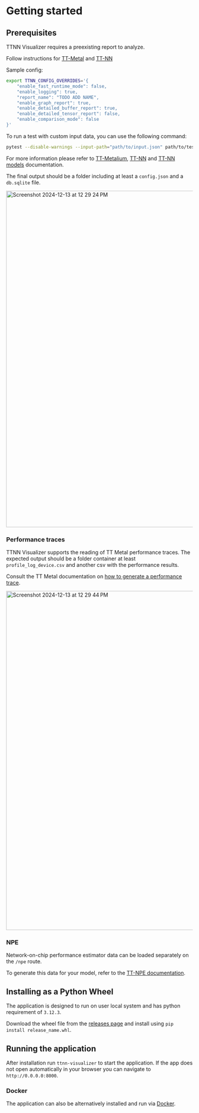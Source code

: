 # Getting started

## Prerequisites

TTNN Visualizer requires a preexisting report to analyze.

Follow instructions for [TT-Metal](https://github.com/tenstorrent/tt-metal)
and [TT-NN](https://github.com/tenstorrent/tt-metal/blob/main/ttnn/README.md)

Sample config:

``` bash
export TTNN_CONFIG_OVERRIDES='{
    "enable_fast_runtime_mode": false,
    "enable_logging": true,
    "report_name": "TODO ADD NAME",
    "enable_graph_report": true,
    "enable_detailed_buffer_report": true,
    "enable_detailed_tensor_report": false,
    "enable_comparison_mode": false
}'
```

To run a test with custom input data, you can use the following command:

``` bash
pytest --disable-warnings --input-path="path/to/input.json" path/to/test_file.py::test_function[param]
```

For more information please refer to
[TT-Metalium](https://docs.tenstorrent.com/tt-metalium/latest/get_started/get_started.html),
[TT-NN](https://docs.tenstorrent.com/ttnn/latest/ttnn/get_started.html) and
[TT-NN models](https://docs.tenstorrent.com/ttnn/latest/tt_metal_models/get_started.html#running-an-example-model)
 documentation.

The final output should be a folder including at least a `config.json` and a `db.sqlite` file.

<img width="909" alt="Screenshot 2024-12-13 at 12 29 24 PM" src="https://github.com/user-attachments/assets/ab31892a-2779-4fe1-9ad5-0f35f8329f9a" />

### Performance traces

TTNN Visualizer supports the reading of TT Metal performance traces. The expected output should be a folder container at least `profile_log_device.csv` and another csv with the performance results.

Consult the TT Metal documentation on [how to generate a performance trace](https://github.com/tenstorrent/tt-metal/tree/main/models/perf#generating-performance-traces).

<img width="916" alt="Screenshot 2024-12-13 at 12 29 44 PM" src="https://github.com/user-attachments/assets/8209f500-7913-41dc-8952-c1307e7720c3" />

### NPE

Network-on-chip performance estimator data can be loaded separately on the `/npe` route.

To generate this data for your model, refer to the [TT-NPE documentation](https://github.com/tenstorrent/tt-npe).

## Installing as a Python Wheel

The application is designed to run on user local system and has python requirement of `3.12.3`.

Download the wheel file from the [releases page](https://github.com/tenstorrent/ttnn-visualizer/releases) and install
using `pip install release_name.whl`.

## Running the application

After installation run `ttnn-visualizer` to start the application. If the app does not open automatically in your browser you can navigate to `http://0.0.0.0:8000`.

### Docker

The application can also be alternatively installed and run via [Docker](./docker.md).
